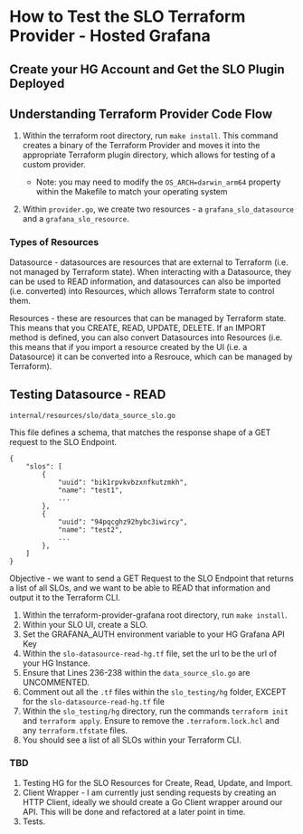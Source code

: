 # How to Test the SLO Terraform Provider - Hosted Grafana

## Create your HG Account and Get the SLO Plugin Deployed

## Understanding Terraform Provider Code Flow
1. Within the terraform root directory, run `make install`. This command creates a binary of the Terraform Provider and moves it into the appropriate Terraform plugin directory, which allows for testing of a custom provider. 

   * Note: you may need to modify the `OS_ARCH=darwin_arm64` property within the Makefile to match your operating system

2. Within `provider.go`, we create two resources - a `grafana_slo_datasource` and a `grafana_slo_resource`. 

### Types of Resources
Datasource - datasources are resources that are external to Terraform (i.e. not managed by Terraform state). When interacting with a Datasource, they can be used to READ information, and datasources can also be imported (i.e. converted) into Resources, which allows Terraform state to control them. 

Resources - these are resources that can be managed by Terraform state. This means that you CREATE, READ, UPDATE, DELETE. If an IMPORT method is defined, you can also convert Datasources into Resources (i.e. this means that if you import a resource created by the UI (i.e. a Datasource) it can be converted into a Resrouce, which can be managed by Terraform).

## Testing Datasource - READ
`internal/resources/slo/data_source_slo.go`

This file defines a schema, that matches the response shape of a GET request to the SLO Endpoint. 
```
{
    "slos": [
        {
            "uuid": "bik1rpvkvbzxnfkutzmkh",
            "name": "test1",
            ...
        },
        {
            "uuid": "94pqcghz92hybc3iwircy",
            "name": "test2",
            ...
        },
    ]
}
```

Objective - we want to send a GET Request to the SLO Endpoint that returns a list of all SLOs, and we want to be able to READ that information and output it to the Terraform CLI.

1. Within the terraform-provider-grafana root directory, run `make install`.
2. Within your SLO UI, create a SLO. 
3. Set the GRAFANA_AUTH environment variable to your HG Grafana API Key
4. Within the `slo-datasource-read-hg.tf` file, set the url to be the url of your HG Instance. 
5. Ensure that Lines 236-238 within the `data_source_slo.go` are UNCOMMENTED. 
6. Comment out all the `.tf` files within the `slo_testing/hg` folder, EXCEPT for the `slo-datasource-read-hg.tf` file
7. Within the `slo_testing/hg` directory, run the commands `terraform init` and `terraform apply`. Ensure to remove the `.terraform.lock.hcl` and any `terraform.tfstate` files.
8. You should see a list of all SLOs within your Terraform CLI.

### TBD ###
1. Testing HG for the SLO Resources for Create, Read, Update, and Import. 
2. Client Wrapper - I am currently just sending requests by creating an HTTP Client, ideally we should create a Go Client wrapper around our API. This will be done and refactored at a later point in time. 
3. Tests.